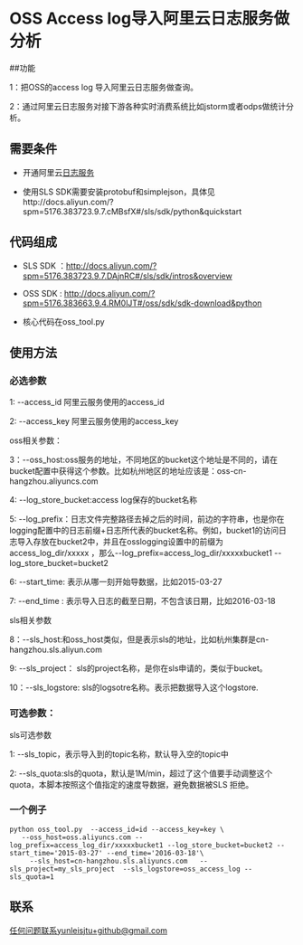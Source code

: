 #  OSS Access log导入阿里云日志服务做分析

##功能

1：把OSS的access log 导入阿里云日志服务做查询。

2：通过阿里云日志服务对接下游各种实时消费系统比如jstorm或者odps做统计分析。

## 需要条件
+ 开通阿里云[日志服务](https://www.aliyun.com/product/sls) 

+ 使用SLS SDK需要安装protobuf和simplejson，具体见http://docs.aliyun.com/?spm=5176.383723.9.7.cMBsfX#/sls/sdk/python&quickstart



## 代码组成

+ SLS SDK ：http://docs.aliyun.com/?spm=5176.383723.9.7.DAjnRC#/sls/sdk/intros&overview

+ OSS SDK : http://docs.aliyun.com/?spm=5176.383663.9.4.RM0lJT#/oss/sdk/sdk-download&python

+ 核心代码在oss_tool.py


## 使用方法

### 必选参数
   1: --access_id  阿里云服务使用的access_id

   2: --access_key 阿里云服务使用的access_key

   oss相关参数：

   3：--oss_host:oss服务的地址，不同地区的bucket这个地址是不同的，请在bucket配置中获得这个参数。比如杭州地区的地址应该是：oss-cn-hangzhou.aliyuncs.com

   4: --log_store_bucket:access log保存的bucket名称

   5: --log_prefix：日志文件完整路径去掉之后的时间，前边的字符串，也是你在logging配置中的日志前缀+日志所代表的bucket名称。例如，bucket1的访问日志导入存放在bucket2中，并且在osslogging设置中的前缀为access_log_dir/xxxxx ，那么--log_prefix=access_log_dir/xxxxxbucket1  --log_store_bucket=bucket2

   6: --start_time: 表示从哪一刻开始导数据，比如2015-03-27
   
   7: --end_time : 表示导入日志的截至日期，不包含该日期，比如2016-03-18


   sls相关参数
   
   8：--sls_host:和oss_host类似，但是表示sls的地址，比如杭州集群是cn-hangzhou.sls.aliyun.com

   9: --sls_project： sls的project名称，是你在sls申请的，类似于bucket。

   10：--sls_logstore: sls的logsotre名称。表示把数据导入这个logstore.



### 可选参数：

   sls可选参数

   1: --sls_topic，表示导入到的topic名称，默认导入空的topic中

   2: --sls_quota:sls的quota，默认是1M/min，超过了这个值要手动调整这个quota，本脚本按照这个值指定的速度导数据，避免数据被SLS 拒绝。

 


### 一个例子
 
 ```
 python oss_tool.py  --access_id=id --access_key=key \
    --oss_host=oss.aliyuncs.com --log_prefix=access_log_dir/xxxxxbucket1 --log_store_bucket=bucket2 --start_time='2015-03-27' --end_time='2016-03-18'\
      --sls_host=cn-hangzhou.sls.aliyuncs.com   --sls_project=my_sls_project  --sls_logstore=oss_access_log --sls_quota=1
 ```

## 联系
  任何问题联系yunleisjtu+github@gmail.com

